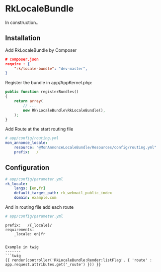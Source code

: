 RkLocaleBundle
==============

In construction..

Installation
----------

Add RkLocaleBundle by Composer

```json
# composer.json
require : {
    "rk/locale-bundle": "dev-master",
}
```
Register the bundle in app/AppKernel.php:
```php
public function registerBundles()
{
    return array(
        // ...
        new Rk\LocaleBundle\RkLocaleBundle(),
    );
}
```

Add Route at the start routing file
```yml
# app/config/routing.yml
mon_annonce_locale:
    resource: "@MonAnnonceLocaleBundle/Resources/config/routing.yml"
    prefix:   /
```


Configuration
--------
```yml
# app/config/parameter.yml
rk_locale:
    langs: [en,fr]
    default_target_path: rk_webmail_public_index
    domain: example.com
```

And in routing file add each route

```yml
# app/config/parameter.yml
```
    prefix:   /{_locale}/
    requirements:
        _locale: en|fr
```

Example in twig 
-------
```twig
{{ render(controller('RkLocaleBundle:Render:listFlag', { 'route' : app.request.attributes.get('_route') })) }}
```




